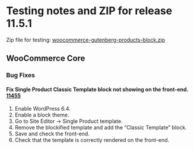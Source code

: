 # Testing notes and ZIP for release 11.5.1

Zip file for testing: [woocommerce-gutenberg-products-block.zip](https://github.com/woocommerce/woocommerce-blocks/files/13294232/woocommerce-gutenberg-products-block.zip)

## WooCommerce Core

### Bug Fixes

#### Fix Single Product Classic Template block not showing on the front-end. [11455](https://github.com/woocommerce/woocommerce-blocks/pull/11455)

1. Enable WordPress 6.4.
2. Enable a block theme.
3. Go to Site Editor → Single Product template.
4. Remove the blockified template and add the “Classic Template” block.
5. Save and check the front-end.
6. Check that the template is correctly rendered on the front-end.
